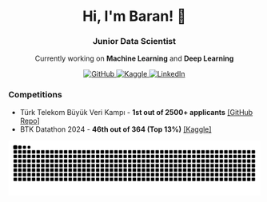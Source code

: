 <h1 align="center">Hi, I'm Baran! 👋</h1>
<h3 align="center">Junior Data Scientist</h3>

<p align="center">Currently working on <b>Machine Learning</b> and <b>Deep Learning</b></p>

<p align="center">
<a href="https://www.github.com/utkubarankapisiz">
    <img src="https://github.githubassets.com/images/modules/logos_page/GitHub-Mark.png" alt="GitHub" width="35" height="35">
</a>
<a href="https://www.kaggle.com/utkubarankapsz">
    <img src="https://www.kaggle.com/static/images/site-logo.png" alt="Kaggle" width=80" height="30">
</a>
<a href="https://www.linkedin.com/in/ubkapisiz">
    <img src="https://cdn.jsdelivr.net/gh/devicons/devicon/icons/linkedin/linkedin-original.svg" alt="LinkedIn" width="35" height="35">
</a>


### Competitions
- Türk Telekom Büyük Veri Kampı - **1st out of 2500+ applicants** [[GitHub Repo]](https://github.com/UtkuBaranKapisiz/tt-bootcamp/tree/ubeke/Capstone)
- BTK Datathon 2024 - **46th out of 364 (Top 13\%)** [[Kaggle]](https://www.kaggle.com/code/utkubarankapsz/btk-datathon-2024-co-submission-private-5-92)



<picture>
  <source media="(prefers-color-scheme: dark)" srcset="https://raw.githubusercontent.com/utkubarankapisiz/utkubarankapisiz/output/github-contribution-grid-snake-dark.svg">
  <source media="(prefers-color-scheme: light)" srcset="https://raw.githubusercontent.com/utkubarankapisiz/utkubarankapisiz/output/github-contribution-grid-snake.svg">
  <img alt="github contribution grid snake animation" src="https://raw.githubusercontent.com/utkubarankapisiz/utkubarankapisiz/output/github-contribution-grid-snake.svg">
</picture>


